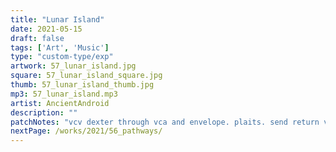```yaml
---
title: "Lunar Island"
date: 2021-05-15
draft: false
tags: ['Art', 'Music']
type: "custom-type/exp"
artwork: 57_lunar_island.jpg
square: 57_lunar_island_square.jpg
thumb: 57_lunar_island_thumb.jpg
mp3: 57_lunar_island.mp3
artist: AncientAndroid
description: ""
patchNotes: "vcv dexter through vca and envelope. plaits. send return verb then rec."
nextPage: /works/2021/56_pathways/
---
```


